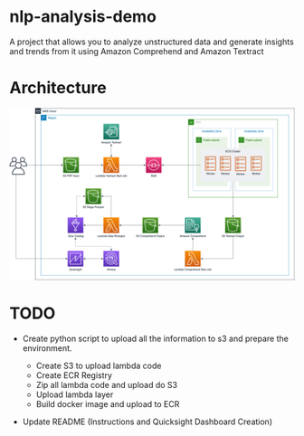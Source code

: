 # nlp-analysis-demo

A project that allows you to analyze unstructured data and generate insights and trends from it using Amazon Comprehend and Amazon Textract

# Architecture

<p align="center"> 
<img src="images/nlp-demo.png">
</p>

# TODO

- Create python script to upload all the information to s3 and prepare the environment.
    - Create S3 to upload lambda code
    - Create ECR Registry
    - Zip all lambda code and upload do S3
    - Upload lambda layer
    - Build docker image and upload to ECR

- Update README (Instructions and Quicksight Dashboard Creation)